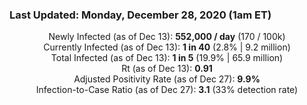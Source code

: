 ### Last Updated: Monday, December 28, 2020 (1am ET)
<p align="center">
Newly Infected (as of Dec 13): <b>552,000 / day</b> 
(170 / 100k)<br>
Currently Infected (as of Dec 13): <b>1 in 40</b>
(2.8% | 9.2 million)<br>
Total Infected (as of Dec 13): <b>1 in 5</b>
(19.9% | 65.9 million)<br>
Rt (as of Dec 13): <b>0.91</b><br>
Adjusted Positivity Rate (as of Dec 27): <b>9.9%</b><br>
Infection-to-Case Ratio (as of Dec 27): <b>3.1</b> (33% detection rate)</p>
